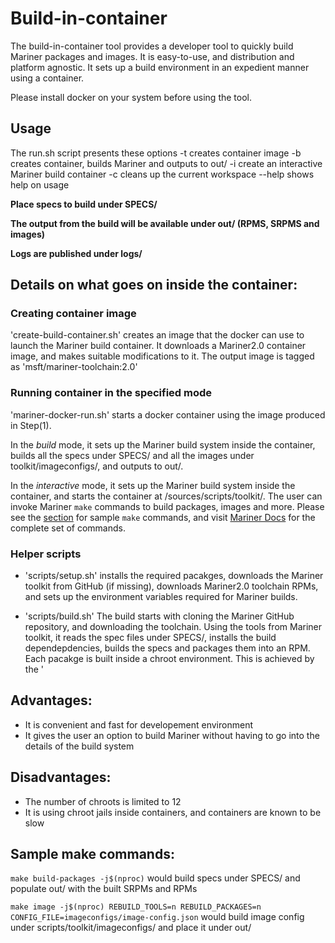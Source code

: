 # Build-in-container
The build-in-container tool provides a developer tool to quickly build Mariner packages and images. It is easy-to-use, and distribution and platform agnostic. It sets up a build environment in an expedient manner using a container.

Please install docker on your system before using the tool.

## Usage
The run.sh script presents these options
-t      creates container image
-b      creates container, builds Mariner and outputs to out/
-i      create an interactive Mariner build container
-c      cleans up the current workspace
--help  shows help on usage

**Place specs to build under SPECS/**

**The output from the build will be available under out/ (RPMS, SRPMS and images)**

**Logs are published under logs/**

## Details on what goes on inside the container:
### Creating container image
'create-build-container.sh' creates an image that the docker can use to launch the Mariner build container. It downloads a Mariner2.0 container image, and makes suitable modifications to it. The output image is tagged as 'msft/mariner-toolchain:2.0'

### Running container in the specified mode
'mariner-docker-run.sh' starts a docker container using the image produced in Step(1). 

In the _build_ mode, it sets up the Mariner build system inside the container, builds all the specs under SPECS/ and all the images under toolkit/imageconfigs/, and outputs to out/.

In the _interactive_ mode, it sets up the Mariner build system inside the container, and starts the container at /sources/scripts/toolkit/. The user can invoke Mariner `make` commands to build packages, images and more. Please see the [section](https://github.com/microsoft/CBL-MarinerTutorials/tree/main/buildInContainer/build-in-container#sample-make-commands) for sample `make` commands, and visit [Mariner Docs](https://github.com/microsoft/CBL-Mariner/blob/2.0/toolkit/docs/building/building.md) for the complete set of commands. 

### Helper scripts

- 'scripts/setup.sh' installs the required pacakges, downloads the Mariner toolkit from GitHub (if missing), downloads Mariner2.0 toolchain RPMs, and sets up the environment variables required for Mariner builds.

- 'scripts/build.sh' The build starts with cloning the Mariner GitHub repository, and downloading the toolchain. Using the tools from Mariner toolkit, it reads the spec files under SPECS/, installs the build dependepdencies, builds the specs and packages them into an RPM. Each pacakge is built inside a chroot environment. This is achieved by the '

## Advantages:
- It is convenient and fast for developement environment
- It gives the user an option to build Mariner without having to go into the details of the build system

## Disadvantages:
- The number of chroots is limited to 12
- It is using chroot jails inside containers, and containers are known to be slow

## Sample make commands:
`make build-packages -j$(nproc)` would build specs under SPECS/ and populate out/ with the built SRPMs and RPMs

`make image -j$(nproc) REBUILD_TOOLS=n REBUILD_PACKAGES=n CONFIG_FILE=imageconfigs/image-config.json` would build image config under scripts/toolkit/imageconfigs/ and place it under out/
